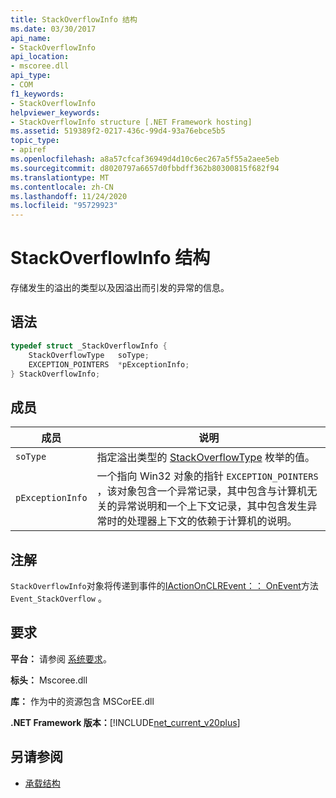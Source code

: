 ```yaml
---
title: StackOverflowInfo 结构
ms.date: 03/30/2017
api_name:
- StackOverflowInfo
api_location:
- mscoree.dll
api_type:
- COM
f1_keywords:
- StackOverflowInfo
helpviewer_keywords:
- StackOverflowInfo structure [.NET Framework hosting]
ms.assetid: 519389f2-0217-436c-99d4-93a76ebce5b5
topic_type:
- apiref
ms.openlocfilehash: a8a57cfcaf36949d4d10c6ec267a5f55a2aee5eb
ms.sourcegitcommit: d8020797a6657d0fbbdff362b80300815f682f94
ms.translationtype: MT
ms.contentlocale: zh-CN
ms.lasthandoff: 11/24/2020
ms.locfileid: "95729923"
---
```

# <a name="stackoverflowinfo-structure"></a>StackOverflowInfo 结构

存储发生的溢出的类型以及因溢出而引发的异常的信息。  
  
## <a name="syntax"></a>语法  
  
```cpp  
typedef struct _StackOverflowInfo {  
    StackOverflowType   soType;  
    EXCEPTION_POINTERS  *pExceptionInfo;  
} StackOverflowInfo;  
```  
  
## <a name="members"></a>成员  
  
|成员|说明|  
|------------|-----------------|  
|`soType`|指定溢出类型的 [StackOverflowType](stackoverflowtype-enumeration.md) 枚举的值。|  
|`pExceptionInfo`|一个指向 Win32 对象的指针 `EXCEPTION_POINTERS` ，该对象包含一个异常记录，其中包含与计算机无关的异常说明和一个上下文记录，其中包含发生异常时的处理器上下文的依赖于计算机的说明。|  
  
## <a name="remarks"></a>注解  

 `StackOverflowInfo`对象将传递到事件的[IActionOnCLREvent：： OnEvent](iactiononclrevent-onevent-method.md)方法 `Event_StackOverflow` 。  
  
## <a name="requirements"></a>要求  

 **平台：** 请参阅 [系统要求](../../get-started/system-requirements.md)。  
  
 **标头：** Mscoree.dll  
  
 **库：** 作为中的资源包含 MSCorEE.dll  
  
 **.NET Framework 版本：**[!INCLUDE[net_current_v20plus](../../../../includes/net-current-v20plus-md.md)]  
  
## <a name="see-also"></a>另请参阅

- [承载结构](hosting-structures.md)
